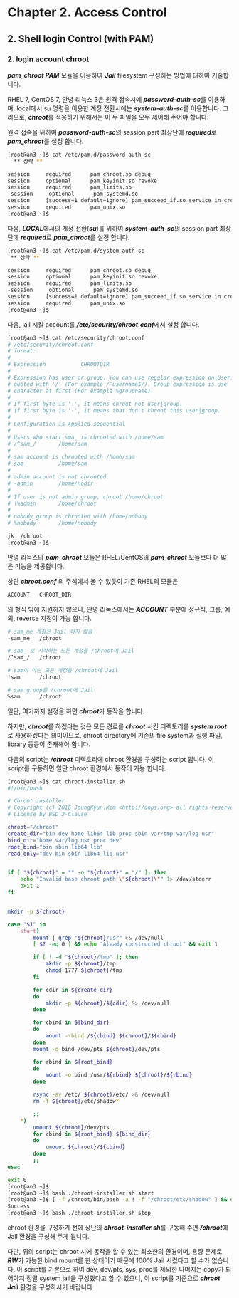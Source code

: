 # Chapter 2. Access Control
## 2. Shell login Control (with PAM)
### 2. login account chroot

***pam_chroot PAM*** 모듈을 이용하여 ***Jail*** filesystem 구성하는 방법에 대하여 기술합니다.

RHEL 7, CentOS 7, 안녕 리눅스 3은 원격 접속시에 ***password-auth-sc***를 이용하며, local에서 su 명령을 이용한 계정 전환시에는 ***system-auth-sc***를 이용합니다. 그러므로, ***chroot***를 적용하기 위해서는 이 두 파일을 모두 제어해 주어야 합니다.

원격 접속을 위하여 ***password-auth-sc***의 session part 최상단에 ***required***로 ***pam_chroot***를 설정 합니다.

```bash
[root@an3 ~]$ cat /etc/pam.d/password-auth-sc
  ** 상략 **

session     required      pam_chroot.so debug
session     optional      pam_keyinit.so revoke
session     required      pam_limits.so
-session     optional      pam_systemd.so
session     [success=1 default=ignore] pam_succeed_if.so service in crond quiet use_uid
session     required      pam_unix.so
[root@an3 ~]$
```

다음, ***LOCAL***에서의 계정 전환(***su***)를 위하여 ***system-auth-sc***의 session part 최상단에 ***required***로 ***pam_chroot***를 설정 합니다.


```bash
[root@an3 ~]$ cat /etc/pam.d/system-auth-sc
 ** 상략 **

session     required      pam_chroot.so debug
session     optional      pam_keyinit.so revoke
session     required      pam_limits.so
-session     optional      pam_systemd.so
session     [success=1 default=ignore] pam_succeed_if.so service in crond quiet use_uid
session     required      pam_unix.so
[root@an3 ~]$
```

다음, jail 시킬 account를 ***/etc/security/chroot.conf***에서 설정 합니다.

```bash
[root@an3 ~]$ cat /etc/security/chroot.conf
# /etc/security/chroot.conf
# format:
#
# Expression           CHROOTDIR
#
# Expression has user or group. You can use regular expression on User, and
# quoted with '/' (For example /^username$/). Group expression is use '%s'
# character at first (For example %groupname)
#
# If first byte is '!', it means chroot not user|group.
# if first byte is '-', it means that don't chroot this user|group.
#
# Configuration is Applied sequential
#
# Users who start sma_ is chrooted with /home/sam
# /^sam_/       /home/sam
#
# sam account is chrooted with /home/sam
# sam           /home/sam
#
# admin account is not chrooted.
# -admin        /home/nodir
#
# If user is not admin group, chroot /home/chroot
# !%admin       /home/chroot
#
# nobody group is chrooted with /home/nobody
# %nobody       /home/nobody

jk  /chroot
[root@an3 ~]$
```

안녕 리눅스의 ***pam_chroot*** 모듈은 RHEL/CentOS의 ***pam_chroot*** 모듈보다 더 많은 기능을 제공합니다.

상단 ***chroot.conf*** 의 주석에서 볼 수 있듯이 기존 RHEL의 모듈은

```bash
ACCOUNT   CHROOT_DIR
```

의 형식 밖에 지원하지 않으나, 안녕 리눅스에서는 ***ACCOUNT*** 부분에 정규식, 그룹, 예외, reverse 지정이 가능 합니다.

```bash
# sam_me 계정은 Jail 하지 않음
-sam_me   /chroot

# sam_ 로 시작하는 모든 계정을 /chroot에 Jail
/^sam_/   /chroot

# sam이 아닌 모든 계정을 /chroot에 Jail
!sam      /chroot

# sam group을 /chroot에 Jail
%sam      /chroot
```

일단, 여기까지 설정을 하면 ***chroot***가 동작을 합니다.

하지만, ***chroot***를 하겠다는 것은 모든 경로를 ***chroot*** 시킨 디렉토리를 ***system root***로 사용하겠다는 의미이므로, chroot directory에 기존의 file system과 실행 파일, library 등등이 존재해야 합니다.

다음의 script는 ***/chroot*** 디렉토리에 chroot 환경을 구성하는 script 입니다. 이 script를 구동하면 일단 chroot 환경에서 동작이 가능 합니다.

```bash
[root@an3 ~]$ cat chroot-installer.sh
#!/bin/bash

# Chroot installer
# Copyright (c) 2016 JoungKyun.Kim <http://oops.org> all rights reserved
# License by BSD 2-Clause

chroot="/chroot"
create_dir="bin dev home lib64 lib proc sbin var/tmp var/log usr"
bind_dir="home var/log usr proc dev"
root_bind="bin sbin lib64 lib"
read_only="dev bin sbin lib64 lib usr"


if [ "${chroot}" = "" -o "${chroot}" = "/" ]; then
    echo "Invalid base chroot path \"${chroot}\"" 1> /dev/stderr
    exit 1
fi


mkdir -p ${chroot}

case "$1" in
    start)
        mount | grep "${chroot}/usr" >& /dev/null
        [ $? -eq 0 ] && echo "Aleady constructed chroot" && exit 1

        if [ ! -d "${chroot}/tmp" ]; then
            mkdir -p ${chroot}/tmp
            chmod 1777 ${chroot}/tmp
        fi

        for cdir in ${create_dir}
        do
            mkdir -p ${chroot}/${cdir} &> /dev/null
        done

        for cbind in ${bind_dir}
        do
            mount --bind /${cbind} ${chroot}/${cbind}
        done
        mount -o bind /dev/pts ${chroot}/dev/pts

        for rbind in ${root_bind}
        do
            mount -o bind /usr/${rbind} ${chroot}/${rbind}
        done

        rsync -av /etc/ ${chroot}/etc/ >& /dev/null
        rm -f ${chroot}/etc/shadow*

        ;;
    *)
        umount ${chroot}/dev/pts
        for cbind in ${root_bind} ${bind_dir}
        do
            umount ${chroot}/${cbind}
        done
        ;;
esac

exit 0
[root@an3 ~]$
[root@an3 ~]$ bash ./chroot-installer.sh start
[root@an3 ~]$ [ -f /chroot/bin/bash -a ! -f "/chroot/etc/shadow" ] && echo "Success" || echo "Failure"
Success
[root@an3 ~]$ bash ./chroot-installer.sh stop
```

chroot 환경을 구성하기 전에 상단의 ***chroot-installer.sh***를 구동해 주면 ***/chroot***에 Jail 환경을 구성해 주게 됩니다.

다만, 위의 script는 chroot 시에 동작을 할 수 있는 최소한의 환경이며, 용량 문제로 ***RW***가 가능한 bind mount를 한 상태이기 때문에 100% Jail 시켰다고 할 수가 없습니다. 이 script를 기본으로 하여 dev, dev/pts, sys, proc를 제외한 나머지는 copy가 되어야지 정말 system jail을 구성했다고 할 수 있으니, 이 script를 기준으로 ***chroot Jail*** 환경을 구성하시기 바랍니다.